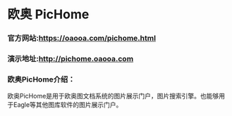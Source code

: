 ﻿# 欧奥 PicHome

### 官方网站:https://oaooa.com/pichome.html
### 演示地址:http://pichome.oaooa.com

### 欧奥PicHome介绍：

  欧奥PicHome是用于欧奥图文档系统的图片展示门户，图片搜索引擎。也能够用于Eagle等其他图库软件的图片展示门户。


